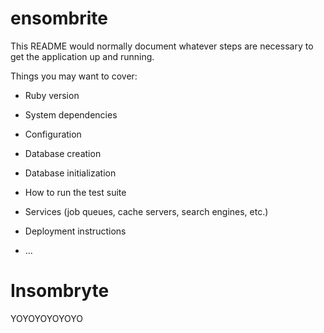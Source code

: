 # ensombrite

<!-- ![myfile](https://active-storage-ensombryte-dev.s3.us-west-1.amazonaws.com/intro-insombrite_AdobeExpress.gif) -->

This README would normally document whatever steps are necessary to get the
application up and running.

Things you may want to cover:

* Ruby version

* System dependencies

* Configuration

* Database creation

* Database initialization

* How to run the test suite

* Services (job queues, cache servers, search engines, etc.)

* Deployment instructions

* ...
# Insombryte


YOYOYOYOYOYO

